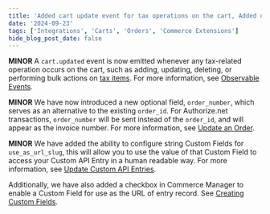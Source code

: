 ```yaml
---
title: 'Added cart update event for tax operations on the cart, Added order number as a new optional field, Added Sluggable Custom Fields for Commerce Extensions'
date: '2024-09-23'
tags: ['Integrations', 'Carts', 'Orders', 'Commerce Extensions']
hide_blog_post_date: false
---
```


**MINOR** A `cart.updated` event is now emitted whenever any tax-related operation occurs on the cart, such as adding, updating, deleting, or performing bulk actions on [tax items](/docs/api/carts/tax-items). For more information, see [Observable Events](/docs/api/integrations/integrations-introduction#observable-events).

**MINOR** We have now introduced a new optional field, `order_number`, which serves as an alternative to the existing `order_id`. For Authorize.net transactions, `order_number` will be sent instead of the `order_id`, and will appear as the invoice number. For more information, see [Update an Order](/docs/api/carts/update-an-order).

**MINOR** We have added the ability to configure string Custom Fields for `use_as_url_slug`, this will allow you to use the value of that Custom Field to access your Custom API Entry in a human readable way. For more information, see [Update Custom API Entries](/guides/How-To/commerce-extensions/create-a-multilocation-inventories-resource#update-custom-api-entries).

Additionally, we have also added a checkbox in Commerce Manager to enable a Custom Field for use as the URL of entry record. See [Creating Custom Fields](/docs/commerce-manager/commerce-extension/commerce-extension-in-cm#creating-custom-fields).
